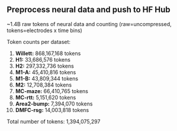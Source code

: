 ## Preprocess neural data and push to HF Hub

~1.4B raw tokens of neural data and counting (raw=uncompressed, tokens=electrodes x time bins)

Token counts per dataset:

1. **Willett:** 868,167,168 tokens
2. **H1:** 33,686,576 tokens
3. **H2:** 297,332,736 tokens
4. **M1-A:** 45,410,816 tokens
5. **M1-B:** 43,809,344 tokens
6. **M2:** 12,708,384 tokens
7. **MC-maze:** 66,410,765 tokens
8. **MC-rtt:** 5,151,620 tokens
9. **Area2-bump:** 7,394,070 tokens
10. **DMFC-rsg:** 14,003,818 tokens

Total number of tokens: 1,394,075,297
